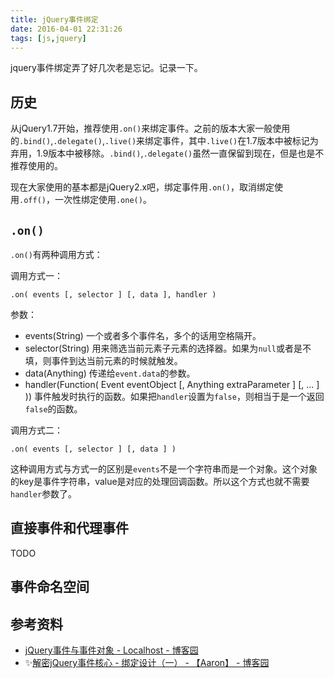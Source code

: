 ```yaml
---
title: jQuery事件绑定
date: 2016-04-01 22:31:26
tags: [js,jquery]
---
```


jquery事件绑定弄了好几次老是忘记。记录一下。

<!-- more -->

## 历史
从jQuery1.7开始，推荐使用`.on()`来绑定事件。之前的版本大家一般使用的`.bind()`,`.delegate()`,`.live()`来绑定事件，其中`.live()`在1.7版本中被标记为弃用，1.9版本中被移除。`.bind()`,`.delegate()`虽然一直保留到现在，但是也是不推荐使用的。

现在大家使用的基本都是jQuery2.x吧，绑定事件用`.on()`，取消绑定使用`.off()`，一次性绑定使用`.one()`。

## `.on()`
`.on()`有两种调用方式：

调用方式一：

    .on( events [, selector ] [, data ], handler )

参数：
- events(String)
  一个或者多个事件名，多个的话用空格隔开。
- selector(String)
  用来筛选当前元素子元素的选择器。如果为`null`或者是不填，则事件到达当前元素的时候就触发。
- data(Anything)
  传递给`event.data`的参数。
- handler(Function( Event eventObject [, Anything extraParameter ] [, ... ] ))
  事件触发时执行的函数。如果把`handler`设置为`false`，则相当于是一个返回`false`的函数。

调用方式二：

    .on( events [, selector ] [, data ] )

这种调用方式与方式一的区别是`events`不是一个字符串而是一个对象。这个对象的key是事件字符串，value是对应的处理回调函数。所以这个方式也就不需要`handler`参数了。

## 直接事件和代理事件
TODO

## 事件命名空间


## 参考资料
- [jQuery事件与事件对象 - Localhost - 博客园](http://www.cnblogs.com/oneword/archive/2010/11/22/1884413.html)
- ✨[解密jQuery事件核心 - 绑定设计（一） - 【Aaron】 - 博客园](http://www.cnblogs.com/aaronjs/p/3444874.html)